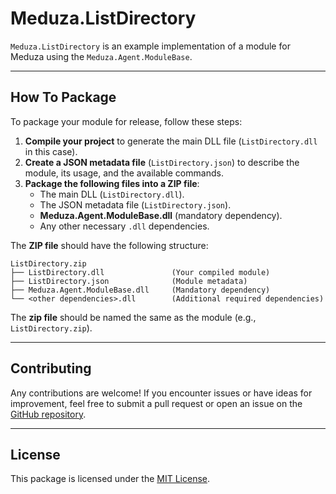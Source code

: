 ﻿# Meduza.ListDirectory

`Meduza.ListDirectory` is an example implementation of a module for Meduza using the `Meduza.Agent.ModuleBase`.

---

## How To Package

To package your module for release, follow these steps:

1. **Compile your project** to generate the main DLL file (`ListDirectory.dll` in this case).
2. **Create a JSON metadata file** (`ListDirectory.json`) to describe the module, its usage, and the available commands.
3. **Package the following files into a ZIP file**:
   - The main DLL (`ListDirectory.dll`).
   - The JSON metadata file (`ListDirectory.json`).
   - **Meduza.Agent.ModuleBase.dll** (mandatory dependency).
   - Any other necessary `.dll` dependencies.

The **ZIP file** should have the following structure:
```
ListDirectory.zip
├── ListDirectory.dll               (Your compiled module)
├── ListDirectory.json              (Module metadata)
├── Meduza.Agent.ModuleBase.dll     (Mandatory dependency)
└── <other dependencies>.dll        (Additional required dependencies)
```

The **zip file** should be named the same as the module (e.g., `ListDirectory.zip`).

---

## Contributing
Any contributions are welcome! If you encounter issues or have ideas for improvement, feel free to submit a pull request or open an issue on the [GitHub repository](https://github.com/ksel172/Meduza.Agent.ModuleBase).

---

## License
This package is licensed under the [MIT License](LICENSE).